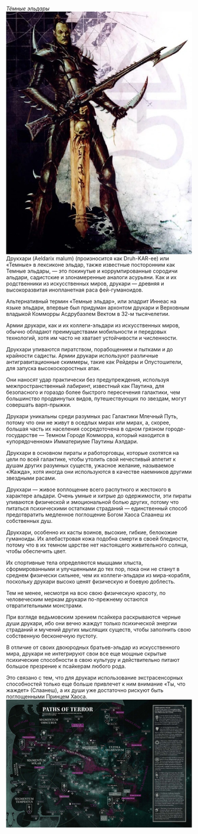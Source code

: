 *Тёмные эльдары*
![Один из представителей тёмных эльдар](dark_eldar_pic.jpg)
Друкхари (Aeldarix malum) (произносится как Druh-KAR-ee) или «Темные» в лексиконе эльдар, также известные посторонним как Темные эльдары, — это покинутые и коррумпированные сородичи альдари, садистские и злонамеренные аналоги асурьяни. Как и их родственники из искусственных миров, друкари — древняя и высокоразвитая инопланетная раса фей-гуманоидов.

Альтернативный термин «Темные эльдар», или эладрит Иннеас на языке эльдари, впервые был придуман архонтом друкари и Верховным владыкой Комморры Асдрубаэлем Вектом в 32-м тысячелетии.

Армии друкари, как и их коллеги-эльдари из искусственных миров, обычно обладают преимуществами мобильности и передовых технологий, хотя им часто не хватает устойчивости и численности.

Друкхари упиваются пиратством, порабощением и пытками и до крайности садисты. Армии друкари используют различные антигравитационные скиммеры, такие как Рейдеры и Опустошители, для запуска высокоскоростных атак.

Они наносят удар практически без предупреждения, используя межпространственный лабиринт, известный как Паутина, для безопасного и гораздо более быстрого пересечения галактики, чем большинство продвинутых видов, путешествующих по звездам, могут совершать варп-прыжки.

Друкари уникальны среди разумных рас Галактики Млечный Путь, потому что они не живут в оседлых мирах или мирах, а, скорее, большая часть их населения сосредоточена в одном грязном городе-государстве — Темном Городе Комморра, который находится в «упорядоченном» Имматериуме Паутины Аэлдари.

Друкхари в основном пираты и работорговцы, которые охотятся на цели по всей галактике, чтобы утолить свой нечестивый аппетит к душам других разумных существ, ужасное желание, называемое «Жажда», хотя иногда они используются в качестве наемников другими звездными расами.

Друкхари — живое воплощение всего распутного и жестокого в характере альдари. Очень умные и хитрые до одержимости, эти пираты упиваются физической и эмоциональной болью других, потому что питаться психическими остатками страданий — единственный способ предотвратить медленное поглощение Богом Хаоса Слаанеш их собственных душ.

Друкхари, особенно их касты воинов, высокие, гибкие, белокожие гуманоиды. Их алебастровая кожа подобна смерти в своей бледности, потому что в их темном царстве нет настоящего живительного солнца, чтобы обеспечить цвет.

Их спортивные тела определяются мышцами хлыста, сформированными и улучшенными до тех пор, пока они не станут в среднем физически сильнее, чем их коллеги-эльдари из мира-корабля, поскольку друкари высоко ценят физическую и боевую доблесть.

Тем не менее, несмотря на всю свою физическую красоту, по человеческим меркам друкари по-прежнему остаются отвратительными монстрами.

При взгляде ведьмовским зрением псайкера раскрываются черные души друкари, ибо они вечно жаждут только психической энергии страданий и мучений других мыслящих существ, чтобы заполнить свою собственную бесконечную пустоту.

В отличие от своих двоюродных братьев-эльдар из искусственного мира, друкари не интегрируют свои все еще мощные скрытые психические способности в свою культуру и действительно питают большое презрение к псайкерам любого рода.

Это связано с тем, что для друкари использование экстрасенсорных способностей только еще больше привлечет к ним внимание «Ты, что жаждет» (Слаанеш), ​​а их души уже достаточно рискуют быть поглощенными Принцем Хаоса.
![Карта Ордо Ксенос активности друкари по всей галактике после рождения Великого Разлома](dark_eldar_map.jpg)
